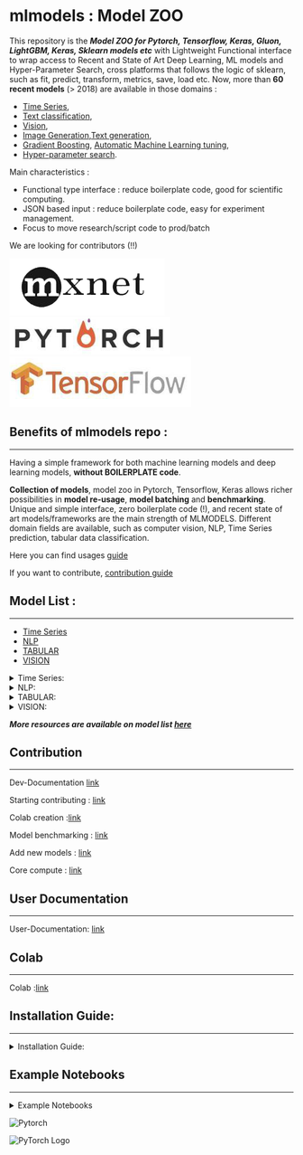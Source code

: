 # mlmodels : Model ZOO


This repository is the ***Model ZOO for Pytorch, Tensorflow, Keras, Gluon, LightGBM, Keras, Sklearn models etc*** with Lightweight Functional interface to wrap access to Recent and State of Art Deep Learning, ML models and Hyper-Parameter Search, cross platforms that follows the logic of sklearn, such as fit, predict, transform, metrics, save, load etc. 
Now, more than **60 recent models** (> 2018) are available in those domains : 

* [Time Series](#Time-series), 
* [Text classification](#Text_classification), 
* [Vision](#Vision), 
* [Image Generation](#Image_Generation),[Text generation](#Text_generation), 
* [Gradient Boosting](#Gradient_Boosting), [Automatic Machine Learning tuning](#Automatic_Machine_Learning_tuning), 
* [Hyper-parameter search](#Hyper-parameter_search).

Main characteristics :

  * Functional type interface : reduce boilerplate code, good for scientific computing.
  * JSON based input          : reduce boilerplate code, easy for experiment management.
  * Focus to move research/script code to prod/batch 


We are looking for contributors (!!)


![alt text](docs/mxnetf.png) ![alt text](docs/pytorch.PNG) ![alt text](docs/tenserflow.PNG)

## Benefits of mlmodels repo :
---
Having a simple  framework for both machine learning models and deep learning models, **without BOILERPLATE code**.

**Collection of models**, model zoo in Pytorch, Tensorflow, Keras allows richer possibilities in **model re-usage**, **model batching** and **benchmarking**. Unique and simple interface, zero boilerplate code (!), and recent state of art models/frameworks are the main strength 
of MLMODELS. Different domain fields are available, such as computer vision, NLP, Time Series prediction, tabular data classification.  



Here you can find usages [guide](https://cutt.ly/tyluzof)


If you want to contribute,  [contribution guide](https://cutt.ly/Xylux3Q)

## Model List :
---
*	[Time Series](#Time-series)
*	[NLP](#NLP)
*	[TABULAR](#TABULAR)
*	[VISION](#VISION)


<details>
<summary>Time Series:</summary>
<br>


1. Montreal AI, Nbeats: 2019, Advanced interpretable Time Series Neural Network, [[Link](https://arxiv.org/abs/1905.10437)]

2. Amazon Deep AR: 2019, Multi-variate Time Series NNetwork, [[Link](https://ieeexplore.ieee.org/abstract/document/487783)]

3. Facebook Prophet 2017, Time Series prediction [[Link]](http://www.macs.hw.ac.uk/~dwcorne/RSR/00279188.pdf)

4. ARMDN, Advanced Multi-variate Time series Prediction : 2019, Associative and Recurrent Mixture Density Networks for time series. [[Link]](https://arxiv.org/pdf/1803.03800)

5. LSTM Neural Network prediction : Stacked Bidirectional and Unidirectional LSTM Recurrent Neural Network for Network-wide Traffic Speed Prediction [[Link]](https://arxiv.org/ftp/arxiv/papers/1801/1801.02143.pdf)


</details>


<details>
<summary>NLP:</summary>
<br>

1. Sentence Transformers : 2019, Embedding of full sentences using BERT, [[Link](https://arxiv.org/pdf/1908.10084.pdf)]

2. Transformers Classifier : Using Transformer for Text Classification, [[Link](https://arxiv.org/abs/1905.05583)]

3. TextCNN Pytorch : 2016, Text CNN Classifier, [[Link](https://arxiv.org/abs/1801.06287)]

4. TextCNN Keras : 2016, Text CNN Classifier, [[Link](https://arxiv.org/abs/1801.06287)]

5. Bi-directionnal Conditional Random Field LSTM for Name Entiryt Recognition,  [[Link](https://www.aclweb.org/anthology/Y18-1061.pdf)]

5. DRMM:  Deep Relevance Matching Model for Ad-hoc Retrieval.[[Link](https://dl.acm.org/doi/pdf/10.1145/2983323.2983769?download=true)]

6. DRMMTKS:  Deep Top-K Relevance Matching Model for Ad-hoc Retrieval. [[Link](https://link.springer.com/chapter/10.1007/978-3-030-01012-6_2)]

7. ARC-I:  Convolutional Neural Network Architectures for Matching Natural Language Sentences
[[Link](http://papers.nips.cc/paper/5550-convolutional-neural-network-architectures-for-matching-natural-language-sentences.pdf)]

8. ARC-II:  Convolutional Neural Network Architectures for Matching Natural Language Sentences
[[Link](http://papers.nips.cc/paper/5550-convolutional-neural-network-architectures-for-matching-natural-language-sentences.pdf)]

9. DSSM:  Learning Deep Structured Semantic Models for Web Search using Clickthrough Data
[[Link](https://dl.acm.org/doi/pdf/10.1145/2505515.2505665)]

10. CDSSM:  Learning Semantic Representations Using Convolutional Neural Networks for Web Search
[[Link](https://dl.acm.org/doi/pdf/10.1145/2567948.2577348)]

11. MatchLSTM: Machine Comprehension Using Match-LSTM and Answer Pointer
[[Link](https://arxiv.org/pdf/1608.07905)]

12. DUET:  Learning to Match Using Local and Distributed Representations of Text for Web Search
[[Link](https://dl.acm.org/doi/pdf/10.1145/3038912.3052579)]

13. KNRM:  End-to-End Neural Ad-hoc Ranking with Kernel Pooling
[[Link](https://dl.acm.org/doi/pdf/10.1145/3077136.3080809)]

14. ConvKNRM:  Convolutional neural networks for soft-matching n-grams in ad-hoc search
[[Link](https://dl.acm.org/doi/pdf/10.1145/3159652.3159659)]

15. ESIM:  Enhanced LSTM for Natural Language Inference
[[Link](https://arxiv.org/pdf/1609.06038)]

16. BiMPM:  Bilateral Multi-Perspective Matching for Natural Language Sentences
[[Link](https://arxiv.org/pdf/1702.03814)]

17. MatchPyramid:  Text Matching as Image Recognition
[[Link](https://www.aaai.org/ocs/index.php/AAAI/AAAI16/paper/view/11895/12024)]

18. Match-SRNN:  Match-SRNN: Modeling the Recursive Matching Structure with Spatial RNN
[[Link](https://arxiv.org/pdf/1604.04378)]

19. aNMM:  aNMM: Ranking Short Answer Texts with Attention-Based Neural Matching Model
[[Link](https://dl.acm.org/doi/pdf/10.1145/2983323.2983818)]

20. MV-LSTM:  [[Link](https://www.aaai.org/ocs/index.php/AAAI/AAAI16/paper/view/11897/12030)]

21. DIIN:  Natural Lanuguage Inference Over Interaction Space
[[Link](https://arxiv.org/pdf/1709.04348)]

22. HBMP:  Sentence Embeddings in NLI with Iterative Refinement Encoders
[[Link](https://www.cambridge.org/core/journals/natural-language-engineering/article/sentence-embeddings-in-nli-with-iterative-refinement-encoders/AC811644D52446E414333B20FEACE00F)]
</details>


<details>
<summary>TABULAR:</summary>
<br>

#### LightGBM  : Light Gradient Boosting

#### AutoML Gluon  :  2020, AutoML in Gluon, MxNet using LightGBM, CatBoost

#### Auto-Keras  :  2020, Automatic Keras model selection


#### All sklearn models :

<details>
<summary>All sklearn models :</summary>
<br>

linear_model.ElasticNet\
linear_model.ElasticNetCV\
linear_model.Lars\
linear_model.LarsCV\
linear_model.Lasso\
linear_model.LassoCV\
linear_model.LassoLars\
linear_model.LassoLarsCV\
linear_model.LassoLarsIC\
linear_model.OrthogonalMatchingPursuit\
linear_model.OrthogonalMatchingPursuitCV


svm.LinearSVC\
svm.LinearSVR\
svm.NuSVC\
svm.NuSVR\
svm.OneClassSVM\
svm.SVC\
svm.SVR\
svm.l1_min_c


neighbors.KNeighborsClassifier\
neighbors.KNeighborsRegressor\
neighbors.KNeighborsTransformer
</details>



#### Binary Neural Prediction from tabular data:

<details>

<summary>Binary Neural Prediction from tabular data:</summary>

<br>

1. A Convolutional Click Prediction Model]([[Link](http://ir.ia.ac.cn/bitstream/173211/12337/1/A%20Convolutional%20Click%20Prediction%20Model.pdf)             |)]

2. Deep Learning over Multi-field Categorical Data: A Case Study on User Response Prediction]([[Link](https://arxiv.org/pdf/1601.02376.pdf)                    |)]

3. Product-based neural networks for user response prediction]([[Link](https://arxiv.org/pdf/1611.00144.pdf)                                                   |)]

4. Wide & Deep Learning for Recommender Systems]([[Link](https://arxiv.org/pdf/1606.07792.pdf)                                                                 |)]

5. DeepFM: A Factorization-Machine based Neural Network for CTR Prediction]([[Link](http://www.ijcai.org/proceedings/2017/0239.pdf)                           |)]

6. Learning Piece-wise Linear Models from Large Scale Data for Ad Click Prediction]([[Link](https://arxiv.org/abs/1704.05194)                                 |)]

7. Deep & Cross Network for Ad Click Predictions]([[Link](https://arxiv.org/abs/1708.05123)                                                                   |)]

8. Attentional Factorization Machines: Learning the Weight of Feature Interactions via Attention Networks]([[Link](http://www.ijcai.org/proceedings/2017/435) |)]

9. Neural Factorization Machines for Sparse Predictive Analytics]([[Link](https://arxiv.org/pdf/1708.05027.pdf)                                               |)]

10. xDeepFM: Combining Explicit and Implicit Feature Interactions for Recommender Systems]([[Link](https://arxiv.org/pdf/1803.05170.pdf)                         |)]

11. AutoInt: Automatic Feature Interaction Learning via Self-Attentive Neural Networks]([[Link](https://arxiv.org/abs/1810.11921)                              |)]

12. Deep Interest Network for Click-Through Rate Prediction]([[Link](https://arxiv.org/pdf/1706.06978.pdf)                                                       |)]

13. Deep Interest Evolution Network for Click-Through Rate Prediction]([[Link](https://arxiv.org/pdf/1809.03672.pdf)                                            |)]

14. Operation-aware Neural Networks for User Response Prediction]([[Link](https://arxiv.org/pdf/1904.12579.pdf)                                                |)]

15. Feature Generation by Convolutional Neural Network for Click-Through Rate Prediction ]([[Link](https://arxiv.org/pdf/1904.04447)                             |)]

16. Deep Session Interest Network for Click-Through Rate Prediction ]([[Link](https://arxiv.org/abs/1905.06482)                                                |)]

17. FiBiNET: Combining Feature Importance and Bilinear feature Interaction for Click-Through Rate Prediction]([[Link](https://arxiv.org/pdf/1905.09433.pdf)   |)]


</details>

</details>




<details>
<summary>VISION:</summary>
<br>

1. Vision Models (pre-trained) :  
alexnet: SqueezeNet: AlexNet-level accuracy with 50x fewer parameters and <0.5MB model size
[[Link](https://arxiv.org/pdf/1602.07360)]

2. densenet121: Adversarial Perturbations Prevail in the Y-Channel of the YCbCr Color Space
[[Link](https://arxiv.org/pdf/2003.00883.pdf)]

3. densenet169: Classification of TrashNet Dataset Based on Deep Learning Models
[[Link](https://ieeexplore.ieee.org/abstract/document/8622212)]

4. densenet201: Utilization of DenseNet201 for diagnosis of breast abnormality
[[Link](https://link.springer.com/article/10.1007/s00138-019-01042-8)]

5. densenet161: Automated classification of histopathology images using transfer learning
[[Link](https://doi.org/10.1016/j.artmed.2019.101743)]

6. inception_v3: Menfish Classification Based on Inception_V3 Convolutional Neural Network
[[Link](https://iopscience.iop.org/article/10.1088/1757-899X/677/5/052099/pdf )]

7. resnet18: Leveraging the VTA-TVM Hardware-Software Stack for FPGA Acceleration of 8-bit ResNet-18 Inference
[[Link](https://dl.acm.org/doi/pdf/10.1145/3229762.3229766)]

8. resnet34: Automated Pavement Crack Segmentation Using Fully Convolutional U-Net with a Pretrained ResNet-34 Encoder
[[Link](https://arxiv.org/pdf/2001.01912)]

9. resnet50: Extremely Large Minibatch SGD: Training ResNet-50 on ImageNet in 15 Minutes
[[Link](https://arxiv.org/pdf/1711.04325)]

10. resnet101: Classification of Cervical MR Images using ResNet101
[[Link](https://www.ijresm.com/Vol.2_2019/Vol2_Iss6_June19/IJRESM_V2_I6_69.pdf)]

11. resnet152: Deep neural networks show an equivalent and often superior performance to dermatologists in onychomycosis diagnosis: Automatic construction of onychomycosis datasets by region-based convolutional deep neural network
[[Link](https://www.ncbi.nlm.nih.gov/pmc/articles/PMC5774804/pdf/pone.0191493.pdf)]


12. resnext50_32x4d: Automatic Grading of Individual Knee Osteoarthritis Features in Plain Radiographs using Deep Convolutional Neural Networks
[[Link](https://arxiv.org/pdf/1907.08020)]

13. resnext101_32x8d: DEEP LEARNING BASED PLANT PART DETECTION IN GREENHOUSE SETTINGS
[[Link](https://efita-org.eu/wp-content/uploads/2020/02/7.-efita25.pdf)]

14. wide_resnet50_2: Identiﬁcac¸˜ao de Esp´ecies de ´Arvores por Imagens de Tronco Utilizando Aprendizado de Ma´quina Profundo
[[Link](http://www.ic.unicamp.br/~reltech/PFG/2019/PFG-19-50.pdf)]

15. wide_resnet101_2: Identification of Tree Species by Trunk Images Using Deep Machine Learning
[[Link](http://www.ic.unicamp.br/~reltech/PFG/2019/PFG-19-50.pdf)]

16. squeezenet1_0: Classification of Ice Crystal Habits Observed From Airborne Cloud Particle Imager by Deep Transfer Learning
[[Link](https://agupubs.onlinelibrary.wiley.com/doi/epdf/10.1029/2019EA000636)]

17. squeezenet1_1: Benchmarking parts based face processing in-the-wild for gender recognition and head pose estimation
[[Link](https://doi.org/10.1016/j.patrec.2018.09.023)]

18. vgg11: ernausNet: U-Net with VGG11 Encoder Pre-Trained on ImageNet for Image Segmentation
[[Link](https://arxiv.org/pdf/1801.05746)]

19. vgg13: Convolutional Neural Network for Raindrop Detection
[[Link](https://ieeexplore.ieee.org/abstract/document/8768613)]

20. vgg16: Automatic detection of lumen and media in the IVUS images using U-Net with VGG16 Encoder
[[Link](https://arxiv.org/pdf/1806.07554)]

21. vgg19: A New Transfer Learning Based on VGG-19 Network for Fault Diagnosis
[[Link](https://ieeexplore.ieee.org/abstract/document/8791884)]

22. vgg11_bn:Shifted Spatial-Spectral Convolution for Deep Neural Networks
[[Link](https://dl.acm.org/doi/pdf/10.1145/3338533.3366575)]

23. vgg13_bn: DETOX: A Redundancy-based Framework for Faster and More Robust Gradient Aggregation
[[Link](http://papers.nips.cc/paper/9220-detox-a-redundancy-based-framework-for-faster-and-more-robust-gradient-aggregation.pdf)]

24. vgg16_bn: Partial Convolution based Padding
[[Link](https://arxiv.org/pdf/1811.11718)]


25. vgg19_bn: NeurIPS 2019 Disentanglement Challenge: Improved Disentanglement through Learned Aggregation of Convolutional Feature Maps
[[Link](https://arxiv.org/pdf/2002.12356)]


26. googlenet: On the Performance of GoogLeNet and AlexNet Applied to Sketches
[[Link](https://www.aaai.org/ocs/index.php/AAAI/AAAI16/paper/view/12278/11712)]


27. shufflenet_v2_x0_5: Exemplar Normalization for Learning Deep Representation
[[Link](https://arxiv.org/pdf/2003.08761)]


28. shufflenet_v2_x1_0: Tree Species Identification by Trunk Images Using Deep Machine Learning
[[Link](http://www.ic.unicamp.br/~reltech/PFG/2019/PFG-19-50.pdf)]


29. mobilenet_v2: MobileNetV2: Inverted Residuals and Linear Bottlenecks
[[Link](http://openaccess.thecvf.com/content_cvpr_2018/papers/Sandler_MobileNetV2_Inverted_Residuals_CVPR_2018_paper.pdf)]

</details>

***More resources are available on model list [here](https://github.com/arita37/mlmodels/blob/dev/README_model_list.md)***

## Contribution
---
Dev-Documentation [link](https://github.com/arita37/mlmodels/issues?q=is%3Aissue+is%3Aopen+label%3Adev-documentation)

Starting contributing : [link](https://github.com/arita37/mlmodels/issues/307)

Colab creation :[link](https://github.com/arita37/mlmodels/issues?q=is%3Aissue+is%3Aopen+label%3AColab)

Model benchmarking : [link](https://github.com/arita37/mlmodels/issues?q=is%3Aissue+is%3Aopen+label%3Adev-documentation)

Add new models : [link](https://github.com/arita37/mlmodels/issues?q=is%3Aissue+is%3Aopen+label%3Adev-documentation)

Core compute : [link](https://github.com/arita37/mlmodels/issues?q=is%3Aissue+is%3Aopen+label%3A%22Core+compute%22)

## User Documentation
---
User-Documentation: [link](https://github.com/arita37/mlmodels/issues?q=is%3Aissue+is%3Aopen+label%3Auser-documentation)



## Colab
---
Colab :[link](https://github.com/arita37/mlmodels/issues?q=is%3Aissue+is%3Aopen+label%3AColab)

## Installation Guide:
---
<details>
<summary>Installation Guide:</summary>
<br>

### (A) Using pre-installed Setup (one click run) :

[Read-more](https://cutt.ly/QyWYknC)


### (B) Using Colab :
[Read-more](https://github.com/arita37/mlmodels/blob/dev/README_usage.md)


### Initialize template and Tests
Will copy template, dataset, example to your folder
```bash
ml_models --init  /yourworkingFolder/
```
   


##### To test Hyper-parameter search:
```bash
ml_optim
```


##### To test model fitting
```bash
ml_models
```
    
    
        
#### Actual test runs

[Read-more](https://github.com/arita37/mlmodels/actions)

![test_fast_linux](https://github.com/arita37/mlmodels/workflows/test_fast_linux/badge.svg)

_______________________________________________________________________________________

## Usage in Jupyter/Colab

[Read-more](https://github.com/arita37/mlmodels/blob/dev/README_usage.md)

_______________________________________________________________________________________

## Command Line tools:

[Read-more](https://github.com/arita37/mlmodels/blob/dev/README_usage_CLI.md)

_______________________________________________________________________________________

## Model List

[Read-more](https://github.com/arita37/mlmodels/blob/dev/README_model_list.md)

_______________________________________________________________________________________

## How to add a new model

[Read-more](https://github.com/arita37/mlmodels/blob/dev/README_addmodel.md)

_______________________________________________________________________________________

## Index of functions/methods

[Read-more](https://github.com/arita37/mlmodels/blob/dev/README_index_doc.py)

_______________________________________________________________________________________

## Testing 

[Read-more](https://github.com/arita37/mlmodels/blob/dev/README_testing.md)

Testing : debugging Process
[Read-more](https://github.com/arita37/mlmodels/issues?q=is%3Aissue+is%3Aopen+label%3ATest)

Tutorial : Code Design, Testing
[Read-more]((https://github.com/arita37/mlmodels/issues?q=is%3Aissue+is%3Aopen+label%3ATest))

Tests: github actions to add
[Read-more]((https://github.com/arita37/mlmodels/issues?q=is%3Aissue+is%3Aopen+label%3ATest))
_______________________________________________________________________________________


## Research Papers

[Read-more](https://github.com/arita37/mlmodels/blob/dev/README_research_papers.md)

_______________________________________________________________________________________

## Tutorials
---
Tutorial : New contributors 
[Read-more](https://github.com/arita37/mlmodels/issues/307)

Tutorial : Code Design, Testing 
[Read-more](https://github.com/arita37/mlmodels/issues/347)

Tutorial : Usage of dataloader 
[Read-more](https://github.com/arita37/mlmodels/issues/336)

TUTORIAL : Use Colab for Code Development 
[Read-more](https://github.com/arita37/mlmodels/issues/262)

TUTORIAL : Do a PR or add model in mlmodels 
[Read-more](https://github.com/arita37/mlmodels/issues/102)

TUTORIAL : Using Online editor for mlmodels 
[Read-more](https://github.com/arita37/mlmodels/issues/101)

</details>

## Example Notebooks
---
<details>
<summary> Example Notebooks </summary>
<br>

### LSTM example in TensorFlow ([Example notebook](mlmodels/example/1_lstm.ipynb))

<details>
<summary>LSTM example in TensorFlow </summary>
<br>

#### Define model and data definitions
```python
# import library
import mlmodels


model_uri    = "model_tf.1_lstm.py"
model_pars   =  {  "num_layers": 1,
                  "size": ncol_input, "size_layer": 128, "output_size": ncol_output, "timestep": 4,
                }
data_pars    =  {"data_path": "/folder/myfile.csv"  , "data_type": "pandas" }
compute_pars =  { "learning_rate": 0.001, }

out_pars     =  { "path": "ztest_1lstm/", "model_path" : "ztest_1lstm/model/"}
save_pars = { "path" : "ztest_1lstm/model/" }
load_pars = { "path" : "ztest_1lstm/model/" }


#### Load Parameters and Train
from mlmodels.models import module_load

module        =  module_load( model_uri= model_uri )                           # Load file definition
model         =  module.Model(model_pars=model_pars, data_pars=data_pars, compute_pars=compute_pars)             # Create Model instance
model, sess   =  module.fit(model, data_pars=data_pars, compute_pars=compute_pars, out_pars=out_pars)


#### Inference
metrics_val   =  module.fit_metrics( model, sess, data_pars, compute_pars, out_pars) # get stats
ypred         = module.predict(model, sess,  data_pars, compute_pars, out_pars)     # predict pipeline
```

</details>
---

### AutoML example in Gluon ([Example notebook](mlmodels/example/gluon_automl.ipynb))
<details>
<summary>AutoML example in Gluon </summary>
<br>

```python
# import library
import mlmodels
import autogluon as ag

#### Define model and data definitions
model_uri = "model_gluon.gluon_automl.py"
data_pars = {"train": True, "uri_type": "amazon_aws", "dt_name": "Inc"}

model_pars = {"model_type": "tabular",
              "learning_rate": ag.space.Real(1e-4, 1e-2, default=5e-4, log=True),
              "activation": ag.space.Categorical(*tuple(["relu", "softrelu", "tanh"])),
              "layers": ag.space.Categorical(
                          *tuple([[100], [1000], [200, 100], [300, 200, 100]])),
              'dropout_prob': ag.space.Real(0.0, 0.5, default=0.1),
              'num_boost_round': 10,
              'num_leaves': ag.space.Int(lower=26, upper=30, default=36)
             }

compute_pars = {
    "hp_tune": True,
    "num_epochs": 10,
    "time_limits": 120,
    "num_trials": 5,
    "search_strategy": "skopt"
}

out_pars = {
    "out_path": "dataset/"
}



#### Load Parameters and Train
from mlmodels.models import module_load

module        =  module_load( model_uri= model_uri )                           # Load file definition
model         =  module.Model(model_pars=model_pars, compute_pars=compute_pars)             # Create Model instance
model, sess   =  module.fit(model, data_pars=data_pars, model_pars=model_pars, compute_pars=compute_pars, out_pars=out_pars)      


#### Inference
ypred       = module.predict(model, data_pars, compute_pars, out_pars)     # predict pipeline


```
</details>
---

### RandomForest example in Scikit-learn ([Example notebook](mlmodels/example/sklearn.ipynb))
<details>
<summary>RandomForest example in Scikit-learn </summary>
<br>
```
# import library
import mlmodels

#### Define model and data definitions
model_uri    = "model_sklearn.sklearn.py"

model_pars   = {"model_name":  "RandomForestClassifier", "max_depth" : 4 , "random_state":0}

data_pars    = {'mode': 'test', 'path': "../mlmodels/dataset", 'data_type' : 'pandas' }

compute_pars = {'return_pred_not': False}

out_pars    = {'path' : "../ztest"}


#### Load Parameters and Train
from mlmodels.models import module_load

module        =  module_load( model_uri= model_uri )                           # Load file definition
model         =  module.Model(model_pars=model_pars, data_pars=data_pars, compute_pars=compute_pars)             # Create Model instance
model, sess   =  module.fit(model, data_pars=data_pars, compute_pars=compute_pars, out_pars=out_pars)          # fit the model


#### Inference
ypred       = module.predict(model,  data_pars=data_pars, compute_pars=compute_pars, out_pars=out_pars)     # predict pipeline
```

</details>

---

### TextCNN example in keras ([Example notebook](example/textcnn.ipynb))

<details>
<summary> TextCNN example in keras </summary>
<br>

```python
# import library
import mlmodels

#### Define model and data definitions
model_uri    = "model_keras.textcnn.py"

data_pars    = {"path" : "../mlmodels/dataset/text/imdb.csv", "train": 1, "maxlen":400, "max_features": 10}

model_pars   = {"maxlen":400, "max_features": 10, "embedding_dims":50}
                       
compute_pars = {"engine": "adam", "loss": "binary_crossentropy", "metrics": ["accuracy"] ,
                        "batch_size": 32, "epochs":1, 'return_pred_not':False}

out_pars     = {"path": "ztest/model_keras/textcnn/"}



#### Load Parameters and Train
from mlmodels.models import module_load

module        =  module_load( model_uri= model_uri )                           # Load file definition
model         =  module.Model(model_pars=model_pars, data_pars=data_pars, compute_pars=compute_pars)             # Create Model instance
module.fit(model, data_pars=data_pars, compute_pars=compute_pars, out_pars=out_pars)          # fit the model


#### Inference
data_pars['train'] = 0
ypred       = module.predict(model,  data_pars=data_pars, compute_pars=compute_pars, out_pars=out_pars)
```

</details>

---

### Using json config file for input ([Example notebook](example/1_lstm_json.ipynb), [JSON file](mlmodels/mlmodels/example/1_lstm.json))

<details>
<summary> Using json config file for input </summary>
<br>

#### Import library and functions
```python
# import library
import mlmodels

#### Load model and data definitions from json
from mlmodels.models import module_load
from mlmodels.util import load_config

model_uri    = "model_tf.1_lstm.py"
module        =  module_load( model_uri= model_uri )                           # Load file definition

model_pars, data_pars, compute_pars, out_pars = module.get_params(param_pars={
    'choice':'json',
    'config_mode':'test',
    'data_path':'../mlmodels/example/1_lstm.json'
})

#### Load parameters and train
model         =  module.Model(model_pars=model_pars, data_pars=data_pars, compute_pars=compute_pars)             # Create Model instance
model, sess   =  module.fit(model, data_pars=data_pars, compute_pars=compute_pars, out_pars=out_pars)          # fit the model

#### Check inference
ypred       = module.predict(model, sess=sess,  data_pars=data_pars, compute_pars=compute_pars, out_pars=out_pars)     # predict pipeline


```

</details>

---

### Using Scikit-learn's SVM for Titanic Problem from json file ([Example notebook](mlmodels/example/sklearn_titanic_svm.ipynb), [JSON file](mlmodels/example/sklearn_titanic_svm.json))

<details>
<summary> Using Scikit-learn's SVM for Titanic Problem from json file </summary>
<br>

#### Import library and functions
```python
# import library
import mlmodels

#### Load model and data definitions from json
from mlmodels.models import module_load
from mlmodels.util import load_config

model_uri    = "model_sklearn.sklearn.py"
module        =  module_load( model_uri= model_uri )                           # Load file definition

model_pars, data_pars, compute_pars, out_pars = module.get_params(param_pars={
    'choice':'json',
    'config_mode':'test',
    'data_path':'../mlmodels/example/sklearn_titanic_svm.json'
})

#### Load Parameters and Train

model         =  module.Model(model_pars=model_pars, data_pars=data_pars, compute_pars=compute_pars)             # Create Model instance
model, sess   =  module.fit(model, data_pars=data_pars, compute_pars=compute_pars, out_pars=out_pars)          # fit the model


#### Inference
ypred       = module.predict(model,  data_pars=data_pars, compute_pars=compute_pars, out_pars=out_pars)     # predict pipeline
ypred


#### Check metrics
import pandas as pd
from sklearn.metrics import roc_auc_score

y = pd.read_csv('../mlmodels/dataset/tabular/titanic_train_preprocessed.csv')['Survived'].values
roc_auc_score(y, ypred)


```

</details>

---

### Using Scikit-learn's Random Forest for Titanic Problem from json file ([Example notebook](mlmodels/example/sklearn_titanic_randomForest.ipynb), [JSON file](mlmodels/example/sklearn_titanic_randomForest.json))

<details>
<summary> Using Scikit-learn's Random Forest for Titanic Problem from json file </summary>
<br>

#### Import library and functions
```python
# import library
import mlmodels

#### Load model and data definitions from json
from mlmodels.models import module_load
from mlmodels.util import load_config

model_uri    = "model_sklearn.sklearn.py"
module        =  module_load( model_uri= model_uri )                           # Load file definition

model_pars, data_pars, compute_pars, out_pars = module.get_params(param_pars={
    'choice':'json',
    'config_mode':'test',
    'data_path':'../mlmodels/example/sklearn_titanic_randomForest.json'
})


#### Load Parameters and Train
model         =  module.Model(model_pars=model_pars, data_pars=data_pars, compute_pars=compute_pars)             # Create Model instance
model, sess   =  module.fit(model, data_pars=data_pars, compute_pars=compute_pars, out_pars=out_pars)          # fit the model


#### Inference

ypred       = module.predict(model,  data_pars=data_pars, compute_pars=compute_pars, out_pars=out_pars)     # predict pipeline
ypred

#### Check metrics
import pandas as pd
from sklearn.metrics import roc_auc_score

y = pd.read_csv('../mlmodels/dataset/tabular/titanic_train_preprocessed.csv')['Survived'].values
roc_auc_score(y, ypred)

```

</details>

---

### Using Autogluon for Titanic Problem from json file ([Example notebook](mlmodels/example/gluon_automl_titanic.ipynb), [JSON file](mlmodels/example/gluon_automl.json))

<details>
<summary> Using Autogluon for Titanic Problem from json file </summary>
<br>

#### Import library and functions
```python
# import library
import mlmodels

#### Load model and data definitions from json
from mlmodels.models import module_load
from mlmodels.util import load_config

model_uri    = "model_gluon.gluon_automl.py"
module        =  module_load( model_uri= model_uri )                           # Load file definition

model_pars, data_pars, compute_pars, out_pars = module.get_params(
    choice='json',
    config_mode= 'test',
    data_path= '../mlmodels/example/gluon_automl.json'
)


#### Load Parameters and Train
model         =  module.Model(model_pars=model_pars, compute_pars=compute_pars)             # Create Model instance
model   =  module.fit(model, model_pars=model_pars, data_pars=data_pars, compute_pars=compute_pars, out_pars=out_pars)          # fit the model
model.model.fit_summary()


#### Check inference
ypred       = module.predict(model,  data_pars=data_pars, compute_pars=compute_pars, out_pars=out_pars)     # predict pipeline

#### Check metrics
model.model.model_performance

import pandas as pd
from sklearn.metrics import roc_auc_score

y = pd.read_csv('../mlmodels/dataset/tabular/titanic_train_preprocessed.csv')['Survived'].values
roc_auc_score(y, ypred)


```
</details>

---


### Using hyper-params (optuna) for Titanic Problem from json file ([Example notebook](mlmodels/example/sklearn_titanic_randomForest_example2.ipynb), [JSON file](mlmodels/example/hyper_titanic_randomForest.json))

<details>
<summary> Using hyper-params (optuna) for Titanic Problem from json file </summary>
<br>

#### Import library and functions
```python
# import library
from mlmodels.models import module_load
from mlmodels.optim import optim
from mlmodels.util import params_json_load


#### Load model and data definitions from json

###  hypermodel_pars, model_pars, ....
model_uri   = "model_sklearn.sklearn.py"
config_path = path_norm( 'example/hyper_titanic_randomForest.json'  )
config_mode = "test"  ### test/prod



#### Model Parameters
hypermodel_pars, model_pars, data_pars, compute_pars, out_pars = params_json_load(config_path, config_mode= config_mode)
print( hypermodel_pars, model_pars, data_pars, compute_pars, out_pars)


module            =  module_load( model_uri= model_uri )                      
model_pars_update = optim(
    model_uri       = model_uri,
    hypermodel_pars = hypermodel_pars,
    model_pars      = model_pars,
    data_pars       = data_pars,
    compute_pars    = compute_pars,
    out_pars        = out_pars
)


#### Load Parameters and Train
model         =  module.Model(model_pars=model_pars_update, data_pars=data_pars, compute_pars=compute_pars)y
model, sess   =  module.fit(model, data_pars=data_pars, compute_pars=compute_pars, out_pars=out_pars)

#### Check inference
ypred         = module.predict(model,  data_pars=data_pars, compute_pars=compute_pars, out_pars=out_pars)     # predict pipeline
ypred


#### Check metrics
import pandas as pd
from sklearn.metrics import roc_auc_score

y = pd.read_csv( path_norm('dataset/tabular/titanic_train_preprocessed.csv') )
y = y['Survived'].values
roc_auc_score(y, ypred)
```
</details>

---

### Using LightGBM for Titanic Problem from json file ([Example notebook](mlmodels/example/model_lightgbm.ipynb), [JSON file](mlmodels/example/lightgbm_titanic.json))

<details>
<summary> Using LightGBM for Titanic Problem from json file </summary>
<br>

#### Import library and functions
```python
# import library
import mlmodels
from mlmodels.models import module_load
from mlmodels.util import path_norm_dict, path_norm
import json

#### Load model and data definitions from json
# Model defination
model_uri    = "model_sklearn.model_lightgbm.py"
module        =  module_load( model_uri= model_uri)

# Path to JSON
data_path = '../dataset/json/lightgbm_titanic.json'  

# Model Parameters
pars = json.load(open( data_path , mode='r'))
for key, pdict in  pars.items() :
  globals()[key] = path_norm_dict( pdict   )   ###Normalize path

#### Load Parameters and Train
model = module.Model(model_pars, data_pars, compute_pars) # create model instance
model, session = module.fit(model, data_pars, compute_pars, out_pars) # fit model


#### Check inference
ypred       = module.predict(model,  data_pars=data_pars, compute_pars=compute_pars, out_pars=out_pars)     # get predictions
ypred


#### Check metrics
metrics_val = module.fit_metrics(model, data_pars, compute_pars, out_pars)
metrics_val 

```
</details>

---


### Using Vision CNN RESNET18 for MNIST dataset  ([Example notebook](mlmodels/example/model_restnet18.ipynb), [JSON file](mlmodels/model_tch/torchhub_cnn.json))

<details>
<summary> Using Vision CNN RESNET18 for MNIST dataset </summary>
<br>

```python
# import library
import mlmodels
from mlmodels.models import module_load
from mlmodels.util import path_norm_dict, path_norm, params_json_load
import json


#### Model URI and Config JSON
model_uri   = "model_tch.torchhub.py"
config_path = path_norm( 'model_tch/torchhub_cnn.json'  )
config_mode = "test"  ### test/prod


#### Model Parameters
hypermodel_pars, model_pars, data_pars, compute_pars, out_pars = params_json_load(config_path, config_mode= config_mode)
print( hypermodel_pars, model_pars, data_pars, compute_pars, out_pars)


#### Setup Model 
module         = module_load( model_uri)
model          = module.Model(model_pars, data_pars, compute_pars) 
`
#### Fit
model, session = module.fit(model, data_pars, compute_pars, out_pars)           #### fit model
metrics_val    = module.fit_metrics(model, data_pars, compute_pars, out_pars)   #### Check fit metrics
print(metrics_val)


#### Inference
ypred          = module.predict(model, session, data_pars, compute_pars, out_pars)   
print(ypred)




```
</details>
---

### Using ARMDN Time Series   ([Example notebook](mlmodels/example/model_timeseries_armdn.ipynb), [JSON file](mlmodels/model_keras/armdn.json))

<details>
<summary> Using ARMDN Time Serie </summary>
<br>

```python
# import library
import mlmodels
from mlmodels.models import module_load
from mlmodels.util import path_norm_dict, path_norm, params_json_load
import json


#### Model URI and Config JSON
model_uri   = "model_keras.ardmn.py"
config_path = path_norm( 'model_keras/ardmn.json'  )
config_mode = "test"  ### test/prod




#### Model Parameters
hypermodel_pars, model_pars, data_pars, compute_pars, out_pars = params_json_load(config_path, config_mode= config_mode)
print( hypermodel_pars, model_pars, data_pars, compute_pars, out_pars)


#### Setup Model 
module         = module_load( model_uri)
model          = module.Model(model_pars, data_pars, compute_pars) 
`
#### Fit
model, session = module.fit(model, data_pars, compute_pars, out_pars)           #### fit model
metrics_val    = module.fit_metrics(model, data_pars, compute_pars, out_pars)   #### Check fit metrics
print(metrics_val)


#### Inference
ypred          = module.predict(model, session, data_pars, compute_pars, out_pars)   
print(ypred)



#### Save/Load
module.save(model, save_pars ={ 'path': out_pars['path'] +"/model/"})

model2 = module.load(load_pars ={ 'path': out_pars['path'] +"/model/"})

```

---
</details>

</details>


![Pytorch](https://cutt.ly/Ayk8hji )

<p align="left">
  <img src="https://cutt.ly/Ayk8hji " width="100" title="PyTorch Logo" />
</p>


